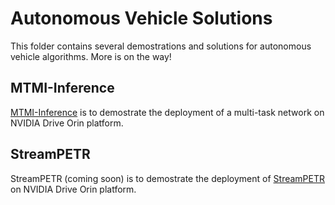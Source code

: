# Autonomous Vehicle Solutions
This folder contains several demostrations and solutions for autonomous vehicle algorithms. More is on the way!

## MTMI-Inference
[MTMI-Inference](./mtmi/README.md) is to demostrate the deployment of a multi-task network on NVIDIA Drive Orin platform. 

## StreamPETR
StreamPETR (coming soon) is to demostrate the deployment of [StreamPETR](https://github.com/exiawsh/StreamPETR/tree/main) on NVIDIA Drive Orin platform. 
